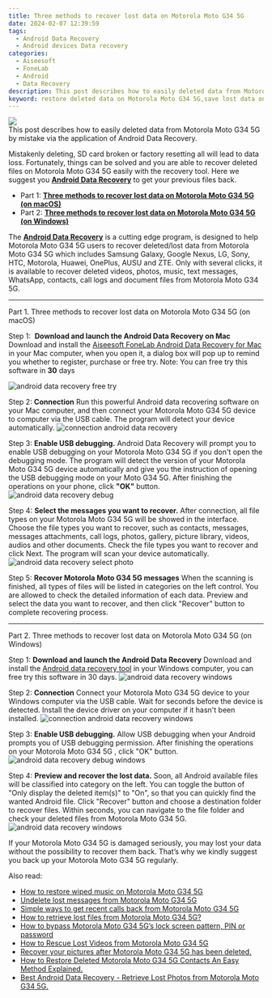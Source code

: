 ```yaml
---
title: Three methods to recover lost data on Motorola Moto G34 5G
date: 2024-02-07 12:39:59
tags: 
  - Android Data Recovery
  - Android devices Data recovery
categories: 
  - Aiseesoft
  - FoneLab
  - Android
  - Data Recovery
description: This post describes how to easily deleted data from Motorola Moto G34 5G by mistake via the application of Android Data Recovery.
keyword: restore deleted data on Motorola Moto G34 5G,save lost data on Motorola Moto G34 5G,Motorola Moto G34 5G data retrieval,recover lost files from Motorola Moto G34 5G,Regain missing files on Motorola Moto G34 5G,undelete data from Motorola Moto G34 5G,does the Motorola Moto G34 5G have a backup for deleted data,get back deleted data from Motorola Moto G34 5G android,Motorola Moto G34 5G data deleted itself,Motorola Moto G34 5G all data delete,Motorola Moto G34 5G data recovery,Motorola Moto G34 5G data disappear
---
```


<img src="https://img0mobiles.techidaily.com/images/best-assets/devices/motorola/motorola-moto-g34-5g/5.jpg" class="atpl-imgstyle"  />

<div class="atpl-content atpl-for-fonelab-android recover-data">

<div class="atpl-post-description-part-1">
This post describes how to easily deleted data from Motorola Moto G34 5G by mistake via the application of Android Data Recovery.
</div>
<div class="atpl-post-device-model-description">

</div>




<div class="atpl-post-description-part-2">
<div class="tpl-content-sub-paragraph-normal">
  <p>
    Mistakenly deleting, SD card broken or factory resetting all will lead to data loss. Fortunately, things can be solved and you are able to recover deleted files on Motorola Moto G34 5G easily with the recovery tool. Here we suggest you <a href="https://tools.techidaily.com/aiseesoft-android-data-recovery/" target="_blank" rel="noopener"><strong>Android Data Recovery</strong></a> to get your previous files back.
  </p>
</div>
</div>


<ul>
  <li>Part 1: <strong><a href="#p1">Three methods to recover lost data on Motorola Moto G34 5G (on macOS)</a></strong></li>
  <li>Part 2: <strong><a href="#p2">Three methods to recover lost data on Motorola Moto G34 5G (on Windows)</a></strong></li>
</ul>


<div class="atpl-post-description-part-3">
<div class="tpl-content-sub-paragraph-normal">
    <p>
        The <a href="https://tools.techidaily.com/aiseesoft-android-data-recovery/" target="_blank" rel="noopener"><strong>Android Data Recovery</strong></a> is a cutting edge program, is designed to help Motorola Moto G34 5G users to recover deleted/lost data from Motorola Moto G34 5G which includes Samsung Galaxy, Google Nexus, LG, Sony, HTC, Motorola, Huawei, OnePlus, AUSU and ZTE. Only with several clicks, it is available to recover deleted videos, photos, music, text messages, WhatsApp, contacts, call logs and document files from Motorola Moto G34 5G.
    </p>
  </div>
</div>


<!-- Part 1 -->
<a id="p1" name="p1" ></a><hr>

<div>
  <span class="atpl-step-part-style">Part 1. Three methods to recover lost data on Motorola Moto G34 5G (on macOS)</span>
</div>  

<span class="atpl-stepstyle-a"><span>Step 1: </span></span> <strong>Download and launch the Android Data Recovery on Mac</strong>
Download and install the <a href="https://tools.techidaily.com/aiseesoft-android-data-recovery-for-mac/" target="_blank" rel="noopener">Aiseesoft FoneLab Android Data Recovery for Mac</a> in your Mac computer, when you open it, a dialog box will pop up to remind you whether to register, purchase or free try.
Note: You can free try this software in <strong>30</strong> days

<img src="https://tools.techidaily.com/images/apps/aiseesoft/android-data-recovery/mac-free-try.png" class="atpl-imgstyle" alt="android data recovery free try" />

<span class="atpl-stepstyle-a"><span>Step 2: </span></span> <strong>Connection</strong>
Run this powerful Android data recovering software on your Mac computer, and then connect your Motorola Moto G34 5G device to computer via the USB cable. The program will detect your device automatically.
<img src="https://tools.techidaily.com/images/apps/aiseesoft/android-data-recovery/mac-connection-interface.jpg" class="atpl-imgstyle" alt="connection android data recovery" />

<span class="atpl-stepstyle-a"><span>Step 3: </span></span> <strong>Enable USB debugging.</strong>
Android Data Recovery will prompt you to enable USB debugging on your Motorola Moto G34 5G  if you don't open the debugging mode. The program will detect the version of your Motorola Moto G34 5G device automatically and give you the instruction of opening the USB debugging mode on your Moto G34 5G. After finishing the operations on your phone, click <strong>"OK"</strong> button.
<img src="https://tools.techidaily.com/images/apps/aiseesoft/android-data-recovery/mac-android-usb-debug.jpg"  class="atpl-imgstyle" alt="android data recovery debug" />

<span class="atpl-stepstyle-a"><span>Step 4: </span></span> <strong>Select the messages you want to recover.</strong>
After connection, all file types on your Motorola Moto G34 5G will be showed in the interface. Choose the file types you want to recover, such as contacts, messages, messages attachments, call logs, photos, gallery, picture library, videos, audios and other documents. Check the file types you want to recover and click Next. The program will scan your device automatically.
<img src="https://tools.techidaily.com/images/apps/aiseesoft/android-data-recovery/mac-choose-type-photos.jpg" class="atpl-imgstyle" alt="android data recovery select photo" />

<span class="atpl-stepstyle-a"><span>Step 5: </span></span> <strong>Recover Motorola Moto G34 5G messages</strong>
When the scanning is finished, all types of files will be listed in categories on the left control. You are allowed to check the detailed information of each data. Preview and select the data you want to recover, and then click "Recover" button to complete recovering process.


<a id="p2" name="p2"></a><hr>

<!-- Part 2 -->
<div>
  <span class="atpl-step-part-style">Part 2. Three methods to recover lost data on Motorola Moto G34 5G (on Windows)</span>
</div>

<span class="atpl-stepstyle-a"><span>Step 1: </span></span> <strong>Download and launch the Android Data Recovery</strong>
Download and install the <a href="https://tools.techidaily.com/aiseesoft-android-data-recovery-for-win/" target="_blank" rel="noopener">Android data recovery tool</a> in your Windows computer, you can free try this software in 30 days.
<img src="https://tools.techidaily.com/images/apps/aiseesoft/android-data-recovery/win-start-interface.png"  class="atpl-imgstyle" alt="android data recovery windows" />

<span class="atpl-stepstyle-a"><span>Step 2: </span></span> <strong>Connection</strong>
Connect your Motorola Moto G34 5G device to your Windows computer via the USB cable. Wait for seconds before the device is detected. Install the device driver on your computer if it hasn't been installed.
<img src="https://tools.techidaily.com/images/apps/aiseesoft/android-data-recovery/win-connection-interface.png" class="atpl-imgstyle" alt="connection android data recovery windows" />

<span class="atpl-stepstyle-a"><span>Step 3: </span></span> <strong>Enable USB debugging.</strong>
Allow USB debugging when your Android prompts you of USB debugging permission. After finishing the operations on your Motorola Moto G34 5G , click "OK" button.
<img src="https://tools.techidaily.com/images/apps/aiseesoft/android-data-recovery/win-android-usb-debug.png" class="atpl-imgstyle" alt="android data recovery debug windows" />

<span class="atpl-stepstyle-a"><span>Step 4: </span></span> <strong>Preview and recover the lost data.</strong>
Soon, all Android available files will be classified into category on the left. You can toggle the button of "Only display the deleted item(s)" to "On", so that you can quickly find the wanted Android file. Click "Recover" button and choose a destination folder to recover files. Within seconds, you can navigate to the file folder and check your deleted files from Motorola Moto G34 5G.
<img src="https://tools.techidaily.com/images/apps/aiseesoft/android-data-recovery/win-recover-photos.png" class="atpl-imgstyle" alt="android data recovery windows" />

<div class="atpl-post-description-part-4">
<div class="tpl-content-sub-paragraph-normal">
    <p>
        If your Motorola Moto G34 5G is damaged seriously, you may lost your data without the possibility to recover them back. That’s why we kindly suggest you back up your Motorola Moto G34 5G regularly.
    </p>
</div>
</div>


<ins class="adsbygoogle"
     style="display:block"
     data-ad-client="ca-pub-7571918770474297"
     data-ad-slot="8358498916"
     data-ad-format="auto"
     data-full-width-responsive="true"></ins>

<span class="atpl-alsoreadstyle">Also read:</span>
<div><ul>
<li><a href="/how-to-restore-wiped-music-on-motorola-moto-g34-5g-by-fonelab-android-recover-music/" target="_blank" rel="noopener"><u>How to restore wiped music on Motorola Moto G34 5G</u></a></li>
<li><a href="/undelete-lost-messages-from-motorola-moto-g34-5g-by-fonelab-android-recover-messages/" target="_blank" rel="noopener"><u>Undelete lost messages from Motorola Moto G34 5G</u></a></li>
<li><a href="/simple-ways-to-get-recent-calls-back-from-motorola-moto-g34-5g-by-fonelab-android-recover-call-logs/" target="_blank" rel="noopener"><u>Simple ways to get recent calls back from Motorola Moto G34 5G</u></a></li>
<li><a href="/how-to-retrieve-lost-files-from-motorola-moto-g34-5g-by-fonelab-android-recover-data/" target="_blank" rel="noopener"><u>How to retrieve lost files from Motorola Moto G34 5G?</u></a></li>
<li><a href="/how-to-bypass-motorola-moto-g34-5g-s-lock-screen-pattern-pin-or-password-by-drfone-android-unlock-android-unlock/" target="_blank" rel="noopener"><u>How to bypass Motorola Moto G34 5G’s lock screen pattern, PIN or password</u></a></li>
<li><a href="/how-to-rescue-lost-videos-from-motorola-moto-g34-5g-by-fonelab-android-recover-video/" target="_blank" rel="noopener"><u>How to Rescue Lost Videos from Motorola Moto G34 5G</u></a></li>
<li><a href="/recover-your-pictures-after-motorola-moto-g34-5g-has-been-deleted-by-fonelab-android-recover-pictures/" target="_blank" rel="noopener"><u>Recover your pictures after Motorola Moto G34 5G has been deleted.</u></a></li>
<li><a href="/how-to-restore-deleted-motorola-moto-g34-5g-contacts-an-easy-method-explained-by-fonelab-android-recover-contacts/" target="_blank" rel="noopener"><u>How to Restore Deleted Motorola Moto G34 5G Contacts  An Easy Method Explained.</u></a></li>
<li><a href="/best-android-data-recovery-retrieve-lost-photos-from-motorola-moto-g34-5g-by-fonelab-android-recover-photos/" target="_blank" rel="noopener"><u>Best Android Data Recovery - Retrieve Lost Photos from Motorola Moto G34 5G.</u></a></li>
</ul></div>

</div>
